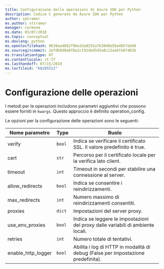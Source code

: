 ```yaml
---
title: Configurazione delle operazioni di Azure SDK per Python
description: Codice C generato da Azure SDK per Python
author: sptramer
ms.author: sttramer
manager: carmonm
ms.date: 03/07/2018
ms.topic: conceptual
ms.devlang: python
ms.openlocfilehash: 9638aa4602f96e2da0155a7b3840e5be4857eb98
ms.sourcegitcommit: 2efdb9d8a8f8a2c1914bd545a8c22ae6fe0f463b
ms.translationtype: HT
ms.contentlocale: it-IT
ms.lasthandoff: 07/15/2019
ms.locfileid: "68285512"
---
```

# <a name="operation-config"></a>Configurazione delle operazioni 

I metodi per le operazioni includono parametri aggiuntivi che possono essere forniti in `kwargs`. Questo approccio è definito operation_config.

Le opzioni per la configurazione delle operazioni sono le seguenti:

|Nome parametro|Type|Ruolo|
|----------------------|------|---------------|
| verify |`bool`|Indica se verificare il certificato SSL. Il valore predefinito è true.|
|  cert |`str`| Percorso per il certificato locale per la verifica lato client.|
|  timeout |`int`| Timeout in secondi per stabilire una connessione al server.|
|  allow_redirects |`bool` | Indica se consentire i reindirizzamenti.|
|  max_redirects  |`int`| Numero massimo di reindirizzamenti consentiti.|
|  proxies  |`dict` |Impostazioni del server proxy.|
|  use_env_proxies |`bool` |Indica se leggere le impostazioni del proxy dalle variabili di ambiente locali.|
|  retries  |`int` | Numero totale di tentativi.|
|  enable_http_logger | `bool`| Abilita i log di HTTP in modalità di debug (False per impostazione predefinita).|
